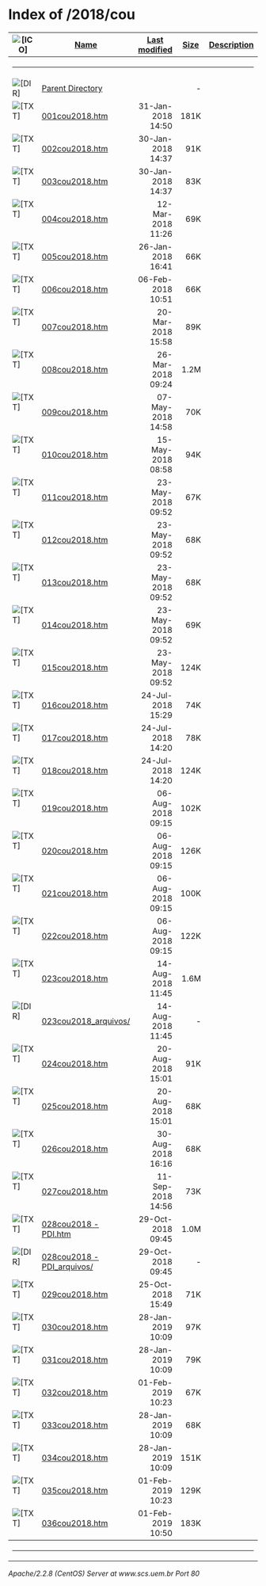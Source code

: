  <body>
<h1>Index of /2018/cou</h1>
<table><tr><th><img src="/icons/blank.gif" alt="[ICO]"></th><th><a href="?C=N;O=D">Name</a></th><th><a href="?C=M;O=A">Last modified</a></th><th><a href="?C=S;O=A">Size</a></th><th><a href="?C=D;O=A">Description</a></th></tr><tr><th colspan="5"><hr></th></tr>
<tr><td valign="top"><img src="/icons/back.gif" alt="[DIR]"></td><td><a href="/2018/">Parent Directory</a></td><td>&nbsp;</td><td align="right">  - </td></tr>
<tr><td valign="top"><img src="/icons/text.gif" alt="[TXT]"></td><td><a href="001cou2018.htm">001cou2018.htm</a></td><td align="right">31-Jan-2018 14:50  </td><td align="right">181K</td></tr>
<tr><td valign="top"><img src="/icons/text.gif" alt="[TXT]"></td><td><a href="002cou2018.htm">002cou2018.htm</a></td><td align="right">30-Jan-2018 14:37  </td><td align="right"> 91K</td></tr>
<tr><td valign="top"><img src="/icons/text.gif" alt="[TXT]"></td><td><a href="003cou2018.htm">003cou2018.htm</a></td><td align="right">30-Jan-2018 14:37  </td><td align="right"> 83K</td></tr>
<tr><td valign="top"><img src="/icons/text.gif" alt="[TXT]"></td><td><a href="004cou2018.htm">004cou2018.htm</a></td><td align="right">12-Mar-2018 11:26  </td><td align="right"> 69K</td></tr>
<tr><td valign="top"><img src="/icons/text.gif" alt="[TXT]"></td><td><a href="005cou2018.htm">005cou2018.htm</a></td><td align="right">26-Jan-2018 16:41  </td><td align="right"> 66K</td></tr>
<tr><td valign="top"><img src="/icons/text.gif" alt="[TXT]"></td><td><a href="006cou2018.htm">006cou2018.htm</a></td><td align="right">06-Feb-2018 10:51  </td><td align="right"> 66K</td></tr>
<tr><td valign="top"><img src="/icons/text.gif" alt="[TXT]"></td><td><a href="007cou2018.htm">007cou2018.htm</a></td><td align="right">20-Mar-2018 15:58  </td><td align="right"> 89K</td></tr>
<tr><td valign="top"><img src="/icons/text.gif" alt="[TXT]"></td><td><a href="008cou2018.htm">008cou2018.htm</a></td><td align="right">26-Mar-2018 09:24  </td><td align="right">1.2M</td></tr>
<tr><td valign="top"><img src="/icons/text.gif" alt="[TXT]"></td><td><a href="009cou2018.htm">009cou2018.htm</a></td><td align="right">07-May-2018 14:58  </td><td align="right"> 70K</td></tr>
<tr><td valign="top"><img src="/icons/text.gif" alt="[TXT]"></td><td><a href="010cou2018.htm">010cou2018.htm</a></td><td align="right">15-May-2018 08:58  </td><td align="right"> 94K</td></tr>
<tr><td valign="top"><img src="/icons/text.gif" alt="[TXT]"></td><td><a href="011cou2018.htm">011cou2018.htm</a></td><td align="right">23-May-2018 09:52  </td><td align="right"> 67K</td></tr>
<tr><td valign="top"><img src="/icons/text.gif" alt="[TXT]"></td><td><a href="012cou2018.htm">012cou2018.htm</a></td><td align="right">23-May-2018 09:52  </td><td align="right"> 68K</td></tr>
<tr><td valign="top"><img src="/icons/text.gif" alt="[TXT]"></td><td><a href="013cou2018.htm">013cou2018.htm</a></td><td align="right">23-May-2018 09:52  </td><td align="right"> 68K</td></tr>
<tr><td valign="top"><img src="/icons/text.gif" alt="[TXT]"></td><td><a href="014cou2018.htm">014cou2018.htm</a></td><td align="right">23-May-2018 09:52  </td><td align="right"> 69K</td></tr>
<tr><td valign="top"><img src="/icons/text.gif" alt="[TXT]"></td><td><a href="015cou2018.htm">015cou2018.htm</a></td><td align="right">23-May-2018 09:52  </td><td align="right">124K</td></tr>
<tr><td valign="top"><img src="/icons/text.gif" alt="[TXT]"></td><td><a href="016cou2018.htm">016cou2018.htm</a></td><td align="right">24-Jul-2018 15:29  </td><td align="right"> 74K</td></tr>
<tr><td valign="top"><img src="/icons/text.gif" alt="[TXT]"></td><td><a href="017cou2018.htm">017cou2018.htm</a></td><td align="right">24-Jul-2018 14:20  </td><td align="right"> 78K</td></tr>
<tr><td valign="top"><img src="/icons/text.gif" alt="[TXT]"></td><td><a href="018cou2018.htm">018cou2018.htm</a></td><td align="right">24-Jul-2018 14:20  </td><td align="right">124K</td></tr>
<tr><td valign="top"><img src="/icons/text.gif" alt="[TXT]"></td><td><a href="019cou2018.htm">019cou2018.htm</a></td><td align="right">06-Aug-2018 09:15  </td><td align="right">102K</td></tr>
<tr><td valign="top"><img src="/icons/text.gif" alt="[TXT]"></td><td><a href="020cou2018.htm">020cou2018.htm</a></td><td align="right">06-Aug-2018 09:15  </td><td align="right">126K</td></tr>
<tr><td valign="top"><img src="/icons/text.gif" alt="[TXT]"></td><td><a href="021cou2018.htm">021cou2018.htm</a></td><td align="right">06-Aug-2018 09:15  </td><td align="right">100K</td></tr>
<tr><td valign="top"><img src="/icons/text.gif" alt="[TXT]"></td><td><a href="022cou2018.htm">022cou2018.htm</a></td><td align="right">06-Aug-2018 09:15  </td><td align="right">122K</td></tr>
<tr><td valign="top"><img src="/icons/text.gif" alt="[TXT]"></td><td><a href="023cou2018.htm">023cou2018.htm</a></td><td align="right">14-Aug-2018 11:45  </td><td align="right">1.6M</td></tr>
<tr><td valign="top"><img src="/icons/folder.gif" alt="[DIR]"></td><td><a href="023cou2018_arquivos/">023cou2018_arquivos/</a></td><td align="right">14-Aug-2018 11:45  </td><td align="right">  - </td></tr>
<tr><td valign="top"><img src="/icons/text.gif" alt="[TXT]"></td><td><a href="024cou2018.htm">024cou2018.htm</a></td><td align="right">20-Aug-2018 15:01  </td><td align="right"> 91K</td></tr>
<tr><td valign="top"><img src="/icons/text.gif" alt="[TXT]"></td><td><a href="025cou2018.htm">025cou2018.htm</a></td><td align="right">20-Aug-2018 15:01  </td><td align="right"> 68K</td></tr>
<tr><td valign="top"><img src="/icons/text.gif" alt="[TXT]"></td><td><a href="026cou2018.htm">026cou2018.htm</a></td><td align="right">30-Aug-2018 16:16  </td><td align="right"> 68K</td></tr>
<tr><td valign="top"><img src="/icons/text.gif" alt="[TXT]"></td><td><a href="027cou2018.htm">027cou2018.htm</a></td><td align="right">11-Sep-2018 14:56  </td><td align="right"> 73K</td></tr>
<tr><td valign="top"><img src="/icons/text.gif" alt="[TXT]"></td><td><a href="028cou2018%20-%20PDI.htm">028cou2018 - PDI.htm</a></td><td align="right">29-Oct-2018 09:45  </td><td align="right">1.0M</td></tr>
<tr><td valign="top"><img src="/icons/folder.gif" alt="[DIR]"></td><td><a href="028cou2018%20-%20PDI_arquivos/">028cou2018 - PDI_arquivos/</a></td><td align="right">29-Oct-2018 09:45  </td><td align="right">  - </td></tr>
<tr><td valign="top"><img src="/icons/text.gif" alt="[TXT]"></td><td><a href="029cou2018.htm">029cou2018.htm</a></td><td align="right">25-Oct-2018 15:49  </td><td align="right"> 71K</td></tr>
<tr><td valign="top"><img src="/icons/text.gif" alt="[TXT]"></td><td><a href="030cou2018.htm">030cou2018.htm</a></td><td align="right">28-Jan-2019 10:09  </td><td align="right"> 97K</td></tr>
<tr><td valign="top"><img src="/icons/text.gif" alt="[TXT]"></td><td><a href="031cou2018.htm">031cou2018.htm</a></td><td align="right">28-Jan-2019 10:09  </td><td align="right"> 79K</td></tr>
<tr><td valign="top"><img src="/icons/text.gif" alt="[TXT]"></td><td><a href="032cou2018.htm">032cou2018.htm</a></td><td align="right">01-Feb-2019 10:23  </td><td align="right"> 67K</td></tr>
<tr><td valign="top"><img src="/icons/text.gif" alt="[TXT]"></td><td><a href="033cou2018.htm">033cou2018.htm</a></td><td align="right">28-Jan-2019 10:09  </td><td align="right"> 68K</td></tr>
<tr><td valign="top"><img src="/icons/text.gif" alt="[TXT]"></td><td><a href="034cou2018.htm">034cou2018.htm</a></td><td align="right">28-Jan-2019 10:09  </td><td align="right">151K</td></tr>
<tr><td valign="top"><img src="/icons/text.gif" alt="[TXT]"></td><td><a href="035cou2018.htm">035cou2018.htm</a></td><td align="right">01-Feb-2019 10:23  </td><td align="right">129K</td></tr>
<tr><td valign="top"><img src="/icons/text.gif" alt="[TXT]"></td><td><a href="036cou2018.htm">036cou2018.htm</a></td><td align="right">01-Feb-2019 10:50  </td><td align="right">183K</td></tr>
<tr><th colspan="5"><hr></th></tr>
</table>
<address>Apache/2.2.8 (CentOS) Server at www.scs.uem.br Port 80</address>
</body></html>

